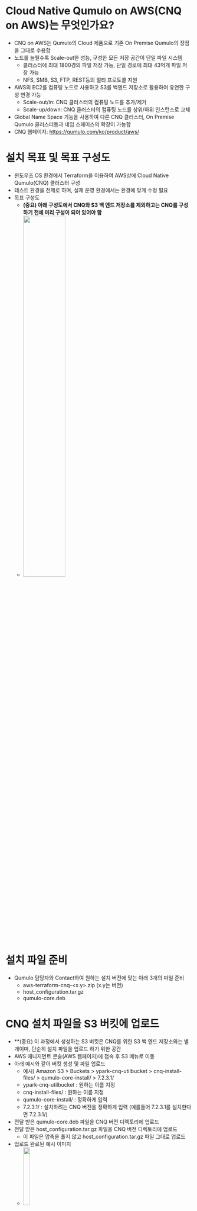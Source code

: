 # Cloud Native Qumulo on AWS(CNQ on AWS)는 무엇인가요?
- CNQ on AWS는 Qumulo의 Cloud 제품으로 기존 On Premise Qumulo의 장점을 그대로 수용함
- 노드를 늘릴수록 Scale-out한 성능, 구성한 모든 저장 공간이 단일 파일 시스템
  - 클러스터에 최대 1800경의 파일 저장 가능, 단일 경로에 최대 43억개 파일 저장 가능
  - NFS, SMB, S3, FTP, REST등의 멀티 프로토콜 지원
- AWS의 EC2를 컴퓨팅 노드로 사용하고 S3를 백엔드 저장소로 활용하여 유연한 구성 변경 가능
  - Scale-out/in: CNQ 클러스터의 컴퓨팅 노드를 추가/제거
  - Scale-up/down: CNQ 클러스터의 컴퓨팅 노드를 상위/하위 인스턴스로 교체	
- Global Name Space 기능을 사용하여 다른 CNQ 클러스터, On Premise Qumulo 클러스터등과 네임 스페이스의 확장이 가능함
- CNQ 웹페이지: https://qumulo.com/ko/product/aws/

  
# 설치 목표 및 목표 구성도
- 윈도우즈 OS 환경에서 Terraform을 이용하여 AWS상에 Cloud Native Qumulo(CNQ) 클러스터 구성
- 테스트 환경을 전제로 하며, 실제 운영 환경에서는 환경에 맞게 수정 필요
- 목표 구성도
  - **(중요) 아래 구성도에서 CNQ와 S3 백 엔드 저장소를 제외하고는 CNQ를 구성하기 전에 미리 구성이 되어 있어야 함**
  - <img src="https://github.com/user-attachments/assets/6e89699d-59fd-4fb7-9eaa-9a6d318a5617" width="50%">


# 설치 파일 준비
- Qumulo 담당자와 Contact하여 원하는 설치 버전에 맞는 아래 3개의 파일 준비
  - aws-terraform-cnq-<x.y>.zip (x.y는 버전)
  - host_configuration.tar.gz
  - qumulo-core.deb


# CNQ 설치 파일을 S3 버킷에 업로드
- **(중요) 이 과정에서 생성하는 S3 버킷은 CNQ를 위한 S3 백 엔드 저장소와는 별개이며, 단순히 설치 파일을 업로드 하기 위한 공간
- AWS 매니지먼트 콘솔(AWS 웹페이지)에 접속 후 S3 메뉴로 이동
- 아래 예시와 같이 버킷 생성 및 파일 업로드
  - 예시) Amazon S3 > Buckets > ypark-cnq-utilbucket > cnq-install-files/ > qumulo-core-install/ > 7.2.3.1/
   - ypark-cnq-utilbucket : 원하는 이름 지정
   - cnq-install-files/ : 원하는 이름 지정
   - qumulo-core-install/ : 정확하게 입력
   - 7.2.3.1/ : 설치하려는 CNQ 버전을 정확하게 입력 (예를들어 7.2.3.1를 설치한다면 7.2.3.1/)
- 전달 받은 qumulo-core.deb 파일을 CNQ 버전 디렉토리에 업로드
- 전달 받은 host_configuration.tar.gz 파일을 CNQ 버전 디렉토리에 업로드
  - 이 파일은 압축을 풀지 않고 host_configuration.tar.gz 파일 그대로 업로드
- 업로드 완료된 예시 이미지
  - <img src="https://github.com/user-attachments/assets/b4808567-6f70-4914-9bba-fffa7dcf4eb6" width="20%">


# 사전 필요 AWS 구성
- 구성이 필요한 리소스
  - VPC 1개
    - Internet gateway 1개
    - S3 Gateway Endpoint 1개
    - EC2 Keypair 1개
    - Public subnet 1개
      - NAT gateway 1개
    - Private subnet 1개
- 라우팅
  - Public subnet의 디폴트 라우팅을 위한 목적지: Internet gateway
  - Private subnet의 디폴트 라우팅을 위한 목적지: NAT gateway
  - Private subnet의 S3 통신을 위한 목적지: CNQ 설치할 Region의 S3 Gateway endpoint
- S3 Gateway endpoint 설정
  - **(중요) S3 Gateway endpoint를 설정하면 CNQ에서 생성되는 S3 트래픽이 인터넷을 통하지 않고 AWS 내부망을 통해 통신하며, 이로 인해 S3 트래픽 비용이 대폭 절감됨**
  - S3 Gateway endpoint 설정을 위해 VPC > Endpoints > Create endpoint 실행
  - Service category: AWS services 선택
  - Services에서 아래와 같이 S3 입력 후 설치할 Region의 S3 서비스 선택
    - <img src="https://github.com/user-attachments/assets/2ed6d59f-b674-4e96-ad20-65bfac6c7454" width="20%">
  - Type에서 Gateway 선택, S3 Gateway endpoint를 동작 시킬 VPC 선택
    - <img src="https://github.com/user-attachments/assets/80e3091c-eca9-4f47-960f-e2b71d9fd5a7" width="50%">
  - S3 Gateway endpoint 동작 검증 방법
    - https://repost.aws/knowledge-center/vpc-check-traffic-flow

      
# CNQ 설치 및 모니터링을 위한 방화벽 정책 허용
- 목적지:api.nexus.qumulo.com, 포트: 443
- 목적지:ep1.qumulo.com, 포트: 443
- 목적지:api.missionq.qumulo.com, 포트: 443
- 목적지:missionq-dumps.s3.amazonaws.com	, 포트: 443
- 목적지:monitor.qumulo.com, 포트: 443

  
# 명령어 실행 도구 및 Terraform 변수 파일 편집 도구
- VS Code와 같은 개발 도구 설치 권장 (https://code.visualstudio.com/)
- 또는 윈도우즈 PowerShell과 같은 기본 CLI 툴, 메모장등의 텍스트 에디터 사용

  
# 필요 어플리케이션 설치
- 설치 필요한 어플리케이션 목록
 - CLI 기반의 패키지 관리 툴
 - AWS CLI
 - Terraform
- Chocolatey와 같은 CLI 기반의 패키지 관리 툴 설치 권장
 - Chocolatey (https://chocolatey.org/install) 방문 후 설치 안내 참고하여 설치
 - CLI 툴을 열고 아래 명령어 수행
 - `choco --version` 명령어로 Chocolatey 버전 확인
    ```powershell
    # Chocolatey 버전 확인
    choco --version
    # 결과 예시
    2.3.0
  - `choco install awscli` 명령어로 awscli 설치
  - `choco install terraform` 명령어로 terraform 설치
  - `aws --version` 명령어로 awscli 버전 확인
    ```powershell
    # awscli 버전 확인
    aws --version
    # 결과 예시 
    aws-cli/2.17.32 Python/3.11.9 Windows/10 exe/AMD64
  - `terraform -version` 명령어로 terraform 버전 확인
    ```powershell 
    # Terraform 버전 확인
    terraform -version
    # 결과과 예시
    Terraform v1.9.8
    on windows_amd64


# CNQ를 위한 S3 백엔드 저장소 생성
- aws-terraform-cnq-<x.y>.zip 파일을 원하는 경로에 압축 해제
- 압축 해제 후 aws-terraform-cnq-<x.y>\persistent-storage\terraform.tfvars 파일을 텍스트 에디터로 열기
- 아래 예시를 참고하여 변수 수정
    ```terraform
    # deployment_name: 원하는 deployment_name 지정(32글자 이하)
    deployment_name = "ypark-cnq7231-3nodes-s3be"
    # aws_region: 설치 Region 지정
    aws_region = "ap-northeast-2"
    # prevent_destroy: 이 값이 True이면 "terraform destory"를 수행하여도 버킷이 삭제되지 않아 실수를 방지 할 수 있음, 운영을 위한 배포시에는 이 값을 True로 하는 것을 권고, 이 값이 false이면 "terraform destory" 명령어로 데이터가 있는 버킷도 모두 삭제됨
    prevent_destroy     = false
    # soft_capacity_limit: S3 백엔드 저장소의 용량, 설정상의 용량으로 과금과는 무관(과금은 리소스의 사용량과 상관), TB 단위로 지정하며 최소 500TB에서 최대 10000TB(10PB)까지 설정가능함, 이 후 필요시 늘릴 수 있음
    soft_capacity_limit = 500
    # tags: 필요시 수정
    tags = null

- CLI 툴을 열고 aws-terraform-cnq-<x.y>\persistent-storage 경로로 이동
- 아래의 순서로 Terraform을 이용하여 CNQ가 사용할 S3 백엔드 저장소 생성
- Terraform 작업 환경 초기화
    ```terraform
    # Terraform 작업 환경 초기화
    terraform init
    # 결과 예시
    .... 생략 ....
    Terraform has been successfully initialized!
- Terraform plan으로 변경 사항 예측, 영향도 확인, 에러 검증
    ```terraform
    # 변경 사항 예측, 영향도 확인, 에러 검증
    terraform plan
    #결과 예시
    .... 생략 ....
    aws_ssm_parameter.bucket-region: Refreshing state... [id=/qumulo/ypark-cnq7231-3nodes-s3be-WO6XIZSF1WV/bucket-region]
    aws_s3_bucket.cnq_bucket[2]: Refreshing state... [id=f7favyoar5c-ypark-cnq7231-3nodes-s3be-wo6xizsf1wv-qps-3]
    aws_s3_bucket.cnq_bucket[1]: Refreshing state... [id=dj7bynqnzpv-ypark-cnq7231-3nodes-s3be-wo6xizsf1wv-qps-2]
    aws_s3_bucket.cnq_bucket[0]: Refreshing state... [id=x3jbivvuwds-ypark-cnq7231-3nodes-s3be-wo6xizsf1wv-qps-1]
    aws_s3_bucket.cnq_bucket[3]: Refreshing state... [id=1xhlnlmxtph-ypark-cnq7231-3nodes-s3be-wo6xizsf1wv-qps-4]
    .... 생략 ....
    Plan: 4 to add, 1 to change, 0 to destroy.
- Terraform apply를 실행하여 리소스 생성
    ```terraform
    # 리소스 생성
    terraform apply
    # 실행 여부 재확인: yes 입력
    Do you want to perform these actions?
    Terraform will perform the actions described above.
    Only 'yes' will be accepted to approve.
  
    Enter a value: yes
    #결과 예시
    .... 생략
    Apply complete! Resources: 4 added, 0 changed, 0 destroyed.

    Outputs:
    
    bucket_names = [
      "x3jbivvuwds-ypark-cnq7231-3nodes-s3be-wo6xizsf1wv-qps-1",
      "dj7bynqnzpv-ypark-cnq7231-3nodes-s3be-wo6xizsf1wv-qps-2",
      "f7favyoar5c-ypark-cnq7231-3nodes-s3be-wo6xizsf1wv-qps-3",
      "1xhlnlmxtph-ypark-cnq7231-3nodes-s3be-wo6xizsf1wv-qps-4",
    ]
    deployment_unique_name = "ypark-cnq7231-3nodes-s3be-WO6XIZSF1WV"
    prevent_destroy = false
    soft_capacity_limit = "500 TB"

- (중요)위의 결과에서 "ypark-cnq7231-3nodes-s3be-WO6XIZSF1WV"을 deployment_unique_name 라고 부르며, 이것을 텍스트 에디터에 적어두고 저장, CNQ 노드 설치시에 이 값을 적어서, 노드와 S3 백엔드 저장소를 연동 시킴**
- AWS 매니지먼트 콘솔이나 AWS CLI등을 이용하여 생성된 4개의 버킷 확인 가능


# CNQ 클러스터 구성 (최종 단계)
- aws-terraform-cnq-<x.y> 경로의 terraform.tfvars 파일을 텍스트 에디터로 열기
- 아래 예시를 참고하여 해당 파일의 아래에 나열된 변수만 수정하고 나머지는 default 값으로 유지
    ```terraform
      # ****************************** Required ******************************
      # ***** Terraform Variables *****
      # deployment_name: 원하는 deployment_name 지정(32글자 이하)
      deployment_name = "ypark-cnq7231-3nodes"

      # ***** S3 Bucket Variables
      # s3_bucket_name: "CNQ 설치 파일을 S3 버킷에 업로드" 부분에서 처음 생성한 버킷의 이름
      s3_bucket_name = "ypark-cnq-utilbucket"
      # s3_bucket_prefix: "CNQ 설치 파일을 S3 버킷에 업로드" 부분에서 처음 생성한 버킷의 하단에 추가한 prefix의 이름으로 하위 폴더처럼 동작함
      s3_bucket_prefix = "cnq-install-files/"
      # s3_bucket_region:  이 버킷이 구성된 Region
      s3_bucket_region = "ap-northeast-2"
      
      # ***** AWS Variables *****
      # aws_region: CNQ 클러스터를 구성할 Region
      aws_region = "ap-northeast-2"
      # aws_vpc_id: CNQ 클러스터를 구성하기 위해 사전에 생성한 VPC의 ID
      aws_vpc_id = "vpc-0309fda56d67b0d8b"
      # ec2_key_pair: Region 내에서 사전에 구성된 EC2 키 페어
      ec2_key_pair = "ypark-keypair-ppkfirst"
      # private_subnet_id: CNQ 클러스터를 구성하기 위해 사전에 생성한 Private subnet의 ID
      private_subnet_id = "subnet-033873efdc3efdb4e"
      # term_protection: true로 설정하면, 실수로 리소스가 termination 되는 것을 방지(운영 환경에서는 true로 변경후 클러스터 생성 권고)
      term_protection = false

      # ***** Qumulo Cluster Variables *****
      # q_ami_id: null로 설정하면 최신 Ubuntu AMI를 찾아 설치함(null로 둘 것일 대부분 권장)
      q_ami_id = null
      # q_shared_ami: false로 설정
      q_shared_ami = false
      # q_shared_ami: true로 설정
      q_debian_package = true
      # q_cluster_admin_password: CNQ 클러스터의 admin 암호
      q_cluster_admin_password = "abcde12345!@#$%"
      # q_cluster_name: 클러스터의 이름
      q_cluster_name = "ypark-cnq7231"
      # q_cluster_version: "CNQ 설치 파일을 S3 버킷에 업로드" 부분에서 업로드한 경로(7.2.3.1/)와 설치파일 그리고 아래 설치할 버전이 모두 정확히 일치해야 함
      q_cluster_version = "7.2.3.1"

      # ***** Qumulo Cluster Config Options *****
      # q_persistent_storage_deployment_unique_name: S3 백엔드 저장소 생성 시 부여된 deployment_unique_name 입력
      q_persistent_storage_deployment_unique_name = "ypark-cnq7231-3nodes-s3be-WO6XIZSF1WV"
      # q_persistent_storage_type: hot_s3_int(기본값), hot_s3_std, cold_s3_ia, cold_s3_gir 입력이 가능하며, 많은 경우 hot_s3_int 사용을 권장
      q_persistent_storage_type = "hot_s3_int"
      # q_instance_type: m6idn.2xlarge 이상, i4i.2xlarge 이상, i3en.2xlarge 이상의 인스턴스 타입 설정이 필요하며, Seoul Region의 경우 i4i 인스턴스 타입만 사용 가능, 
      q_instance_type = "i4i.2xlarge"
      # q_node_count: 클러스터의 노드 수 설정
      q_node_count = 3

      # ****************************** Optional ******************************
      # ***** Environment and Tag Options *****
      # check_provisioner_shutdown: CNQ를 설치하기 위해 생성되는 provisioner EC2를 CNQ 설치 완료 후에 shutdown 할지 여부, true로 설정을 권고
      check_provisioner_shutdown = true
      # dev_environment: false로 두는 것을 권장
      dev_environment = false
      # tags: 필요시 설정
      tags = null

      # ***** Qumulo REPLACEMENT Cluster Options *****
      # q_replacement_cluster: 초기 설치시에는 false
      q_replacement_cluster = false
      # q_existing_deployment_unique_name: 초기 설치시에는 false
      q_existing_deployment_unique_name = null

      # ***** Qumulo Cluster Misc Options *****
      # kms_key_id: null로 설정
      kms_key_id = null
      # q_audit_logging: false로 설정
      q_audit_logging = false
      # q_cluster_additional_sg_cidrs: null로 설정
      q_cluster_additional_sg_cidrs = null
      # q_cluster_additional_sg_ids: null로 설정
      q_cluster_additional_sg_ids = null
      # q_cluster_floating_ips: 부하 분산을 위한 floating_ip 개수, 클러스터당 최소 4개~최대 147개 설정 가능, 이 테스트에서는 노드당 2개씩 배분을 위해 6개로 설정
      q_cluster_floating_ips = 6
      # q_permissions_boundary: null로 설정
      q_permissions_boundary = null
      # q_persistent_storage_bucket_policy: true로 설정
      q_persistent_storage_bucket_policy = true

      # ***** OPTIONAL module 'rout53-phz' *****
      # 'rout53-phz' 모듈은 이 테스트에서는 사용하지 않으며, 모든 값을 아래와 같이 유지
      q_fqdn_name = "my-dns-name.local"
      q_record_name = "qumulo"
      q_route53_provision = false

      # ***** OPTIONAL module 'nlb-qumulo' *****
      # 'nlb-qumulo' 모듈은 이 테스트에서는 사용하지 않으며, 모든 값을 아래와 같이 유지
      q_nlb_cross_zone = false
      q_nlb_override_subnet_id = null
      q_nlb_provision = false
      q_nlb_stickiness = true

- CLI 툴을 열고 aws-terraform-cnq-<x.y>\ 경로로 이동
- 아래의 순서로 Terraform을 이용하여 CNQ 클러스터 구성
- Terraform 작업 환경 초기화
    ```terraform
    # Terraform의 작업 환경 초기화
    terraform init
    # 결과 예시
    .... 생략 ....
    Terraform has been successfully initialized!
- Terraform plan으로 변경 사항 예측, 영향도 확인, 에러 검증
    ```terraform
    # 변경 사항 예측, 영향도 확인, 에러 검증
    terraform plan
    #결과 예시
    .... 생략 ....
     Plan: 61 to add, 0 to change, 0 to destroy.

    Changes to Outputs:
      + cluster_provisioned             = (known after apply)
      + deployment_unique_name          = (known after apply)
      + max_cluster_size                = (known after apply)
      + min_cluster_size                = (known after apply)
      + persistent_storage_bucket_names = [
          + "x3jbivvuwds-ypark-cnq7231-3nodes-s3be-wo6xizsf1wv-qps-1",
          + "dj7bynqnzpv-ypark-cnq7231-3nodes-s3be-wo6xizsf1wv-qps-2",
          + "f7favyoar5c-ypark-cnq7231-3nodes-s3be-wo6xizsf1wv-qps-3",
          + "1xhlnlmxtph-ypark-cnq7231-3nodes-s3be-wo6xizsf1wv-qps-4",
        ]
      + qumulo_floating_ips             = (known after apply)
      + qumulo_knowledge_base           = "https://care.qumulo.com/hc/en-us/categories/115000637447-KNOWLEDGE-BASE"
      + qumulo_primary_ips              = [
          + (known after apply),
          + (known after apply),
          + (known after apply),
        ]
      + qumulo_private_NFS              = "<custom.dns>:/<NFS Export Name>"
      + qumulo_private_SMB              = "\\<custom.dns>\\<SMB Share Name>"
      + qumulo_private_url              = "https://<custom.dns>"
      + qumulo_private_url_node1        = (known after apply)

- Terraform apply를 실행하여 리소스 생성
    ```terraform
    # 리소스 생성
    terraform apply
    # 실행 여부 재확인: yes 입력
    Do you want to perform these actions?
    Terraform will perform the actions described above.
    Only 'yes' will be accepted to approve.
  
    Enter a value: yes
    #결과 예시
    .... 생략 ....
    module.qprovisioner.null_resource.provisioner_status[0] (local-exec): Waiting for node 1 to run Qumulo Core. Package location: s3://ypark-cnq-utilbucket/cnq-install-files/qumulo-core-install/7.2.3.1/
    module.qprovisioner.null_resource.provisioner_status[0]: Still creating... [2m20s elapsed]
    module.qprovisioner.null_resource.provisioner_status[0] (local-exec): Waiting for node 1 to run Qumulo Core. Package location: s3://ypark-cnq-utilbucket/cnq-install-files/qumulo-core-install/7.2.3.1/
    module.qprovisioner.null_resource.provisioner_status[0]: Still creating... [2m30s elapsed]
    module.qprovisioner.null_resource.provisioner_status[0] (local-exec): Qumulo Core running on node 1. Waiting for other nodes to run Qumulo Core.
    module.qprovisioner.null_resource.provisioner_status[0]: Still creating... [2m40s elapsed]
    module.qprovisioner.null_resource.provisioner_status[0] (local-exec): Qumulo Core running on all nodes.
    .... 생략 ....
    module.qprovisioner.null_resource.provisioner_status[0] (local-exec): Qumulo Core running on node 1. Waiting for other nodes to run Qumulo Core.
    module.qprovisioner.null_resource.provisioner_status[0]: Still creating... [2m40s elapsed]
    module.qprovisioner.null_resource.provisioner_status[0] (local-exec): Qumulo Core running on all nodes.
    module.qprovisioner.null_resource.provisioner_status[0]: Still creating... [2m50s elapsed]
    module.qprovisioner.null_resource.provisioner_status[0]: Still creating... [3m0s elapsed]
    module.qprovisioner.null_resource.provisioner_status[0] (local-exec): Forming first quorum and configuring cluster
    module.qprovisioner.null_resource.provisioner_status[0]: Still creating... [3m10s elapsed]
    .... 생략 ....
    module.qprovisioner.null_resource.provisioner_status[0] (local-exec): Tagging EBS volumes & updating EBS IOPS/Tput if applicable
    module.qprovisioner.null_resource.provisioner_status[0]: Still creating... [3m50s elapsed]
    module.qprovisioner.null_resource.provisioner_status[0] (local-exec): Shutting down provisioning instance
    module.qprovisioner.null_resource.provisioner_status[0] (local-exec): *****CNQ Cluster Successfully Provisioned*****
    module.qprovisioner.null_resource.provisioner_status[0]: Creation complete after 3m57s [id=1517890628290139747]
    module.qprovisioner.data.aws_ssm_parameter.qprovisioner[0]: Reading...
    module.qprovisioner.data.aws_ssm_parameter.qprovisioner[0]: Read complete after 0s [id=/qumulo/ypark-cnq7231-3nodes-OW6ELGCN9TX/last-run-status]

    Apply complete! Resources: 61 added, 0 changed, 0 destroyed.

    Outputs:

    cluster_provisioned = "Success"
    deployment_unique_name = "ypark-cnq7231-3nodes-OW6ELGCN9TX"
    max_cluster_size = "6"
    min_cluster_size = "3"
    persistent_storage_bucket_names = tolist([
      "x3jbivvuwds-ypark-cnq7231-3nodes-s3be-wo6xizsf1wv-qps-1",
      "dj7bynqnzpv-ypark-cnq7231-3nodes-s3be-wo6xizsf1wv-qps-2",
      "f7favyoar5c-ypark-cnq7231-3nodes-s3be-wo6xizsf1wv-qps-3",
      "1xhlnlmxtph-ypark-cnq7231-3nodes-s3be-wo6xizsf1wv-qps-4",
    ])
    qumulo_floating_ips = [
      "172.17.17.13",
      "172.17.17.15",
      "172.17.17.229",
      "172.17.17.248",
      "172.17.17.252",
      "172.17.17.58",
    ]
    qumulo_knowledge_base = "https://care.qumulo.com/hc/en-us/categories/115000637447-KNOWLEDGE-BASE"
    qumulo_primary_ips = [
      "172.17.17.99",
      "172.17.17.21",
      "172.17.17.123",
    ]
    qumulo_private_NFS = "<custom.dns>:/<NFS Export Name>"
    qumulo_private_SMB = "\\<custom.dns>\\<SMB Share Name>"
    qumulo_private_url = "https://<custom.dns>"
    qumulo_private_url_node1 = "https://172.17.17.99"

- 설치가 정상적으로 완료되면 위와 같은 형태로 결과과 출력됨
- AWS 매니지먼트 콘솔의 EC2 항목에서 아래와 같이 3개의 EC2가 설치된 것을 확인
  - 이미지 추가 xxxxxxxxxxxxxxxx
- 추가적으로 Private subnet, Public subnet 등에 EC2를 설치하고 GUI, CLI 대해 테스트 하거나, SMB, NFS, S3등을 테스트 할 수 있음

# <마침>

=============================
- 

- # AWS 로그인
- AWS 액세스 포털등을 이용하여 로그인
  - https://docs.aws.amazon.com/ko_kr/singlesignon/latest/userguide/using-the-portal.html
- 파워쉘을 열고 `aws sts get-caller-identity` 명령어로 로그인 정상 여부 확인
  ```powershell 
  # aws 로그인 정보 확인
  aws sts get-caller-identity
  # 출력 예시
  {
      "UserId": "AIDXXXXXXXXXX",
      "Account": "123456789012",
      "Arn": "arn:aws:iam::123456789012:user/username"
  }




